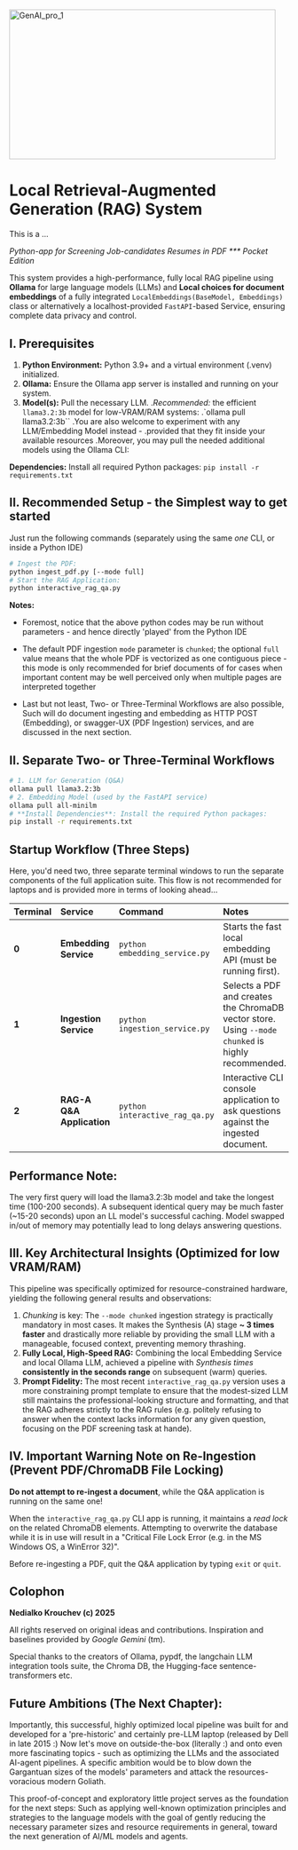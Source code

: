 # 
<img width="480" height="270" alt="GenAI_pro_1" src="https://github.com/user-attachments/assets/e236c5fc-416b-43bb-94ff-2a3c2561f7f9" />

# **Local Retrieval-Augmented Generation (RAG) System**
This is a ... 

*Python-app for Screening Job-candidates Resumes in PDF 
*** Pocket Edition*

This system provides a high-performance, 
fully local RAG pipeline using **Ollama** for large language models 
(LLMs) and **Local choices for document embeddings** of a fully integrated 
`LocalEmbeddings(BaseModel, Embeddings)` class 
or alternatively a localhost-provided `FastAPI`-based Service, 
ensuring complete data privacy and control.

## I. **Prerequisites**

1. **Python Environment:** Python 3.9+ and a virtual environment (.venv) initialized.
1. **Ollama:** Ensure the Ollama app server is installed and running on your system.
1. **Model(s):** Pull the necessary LLM. 
.*Recommended:* the efficient `llama3.2:3b` model for low-VRAM/RAM systems:
.`ollama pull llama3.2:3b``
.You are also welcome to experiment with any LLM/Embedding Model instead - 
.provided that they fit inside your available resources
.Moreover, you may pull the needed additional models using the Ollama CLI:

**Dependencies:** Install all required Python packages:
`pip install -r requirements.txt`

## **II. Recommended Setup** - the Simplest way to get started
Just run the following commands (separately using the same *one* CLI,
or inside a Python IDE)

``` bash
# Ingest the PDF:
python ingest_pdf.py [--mode full]
# Start the RAG Application:
python interactive_rag_qa.py
```
**Notes:**

- Foremost, notice that the above python codes may be run without parameters -
and hence directly 'played' from the Python IDE
- The default PDF ingestion `mode` parameter is `chunked`;
the optional `full` value means that the whole PDF is vectorized
as one contiguous piece - this mode is only recommended for brief 
documents of for cases when important content may be well perceived
only when multiple pages are interpreted together

- Last but not least, Two- or Three-Terminal Workflows are also possible,
Such will do document ingesting and embedding as HTTP POST (Embedding),
or swagger-UX (PDF Ingestion) services,
and are discussed in the next section.

## II. **Separate Two- or Three-Terminal Workflows**

``` bash
# 1. LLM for Generation (Q&A)
ollama pull llama3.2:3b
# 2. Embedding Model (used by the FastAPI service)
ollama pull all-minilm
# **Install Dependencies**: Install the required Python packages:
pip install -r requirements.txt
``` 

## **Startup Workflow (Three Steps)**

Here, you'd need two, three separate terminal windows to run 
the separate components of the full application suite. 
This flow is not recommended for laptops and is provided 
more in terms of looking ahead...

| **Terminal** | **Service**                | **Command**                   | **Notes**                                                                                          |
|:-------------|:---------------------------|:------------------------------|:---------------------------------------------------------------------------------------------------|
| **0**        | **Embedding Service**      | `python embedding_service.py` | Starts the fast local embedding API (must be running first).                                       |
| **1**        | **Ingestion Service**      | `python ingestion_service.py` | Selects a PDF and creates the ChromaDB vector store. Using `--mode chunked` is highly recommended. |
| **2**        | **RAG-A Q&A Application** | `python interactive_rag_qa.py` | Interactive CLI console application to ask questions against the ingested document.                |


## **Performance Note:** 
The very first query will load the llama3.2:3b model and take the longest time (100-200 seconds). 
A subsequent identical query may be much faster (~15-20 seconds) upon an LL model's successful caching. 
Model swapped in/out of memory may potentially lead to long delays answering questions.

## III. **Key Architectural Insights (Optimized for low VRAM/RAM)**

This pipeline was specifically optimized for resource-constrained hardware, 
yielding the following general results and observations:

1. *Chunking* is key: The `--mode chunked` ingestion strategy is practically mandatory in most cases.
It makes the Synthesis (A) stage **~ 3 times faster** and drastically more reliable by providing 
the small LLM with a manageable, focused context, preventing memory thrashing. 
1. **Fully Local, High-Speed RAG:** Combining the local Embedding Service and 
local Ollama LLM, achieved a pipeline with *Synthesis times* **consistently in the seconds range**
on subsequent (warm) queries.
1. **Prompt Fidelity:** The most recent `interactive_rag_qa.py` version 
uses a more constraining prompt template to ensure that the modest-sized LLM still maintains 
the professional-looking structure and formatting, and that the RAG adheres strictly to the RAG rules
(e.g. politely refusing to answer when the context lacks information for any given question,
focusing on the PDF screening task at hande).

## IV. **Important Warning Note on Re-Ingestion (Prevent PDF/ChromaDB File Locking)**

**Do not attempt to re-ingest a document**, while the Q&A application is running on the same one!

When the `interactive_rag_qa.py` CLI app is running, it maintains a *read lock* 
on the related ChromaDB elements. Attempting to overwrite the database while it is in use 
will result in a "Critical File Lock Error (e.g. in the MS Windows OS, a WinError 32)".

Before re-ingesting a PDF, quit the Q&A application by typing `exit` or `quit`.

## **Colophon**

**Nedialko Krouchev (c) 2025** 

All rights reserved on original ideas and contributions.
Inspiration and baselines provided by *Google Gemini* (tm).

Special thanks to the creators of Ollama, pypdf, the langchain LLM integration tools suite, 
the Chroma DB, the Hugging-face sentence-transformers etc.

## **Future Ambitions (The Next Chapter):**

Importantly, this successful, highly optimized local pipeline 
was built for and developed for a 'pre-historic' and certainly pre-LLM laptop 
(released by Dell in late 2015 :) 
Now let's move on outside-the-box (literally :) and onto even more fascinating topics - 
such as optimizing the LLMs and the associated AI-agent pipelines. 
A specific ambition would be to blow down the Gargantuan sizes of the models' parameters 
and attack the resources-voracious modern Goliath.

This proof-of-concept and exploratory little project serves as the foundation 
for the next steps: 
Such as applying well-known optimization principles and strategies to the language models 
with the goal of gently reducing the necessary parameter sizes 
and resource requirements in general, toward the next generation of AI/ML models and agents.

